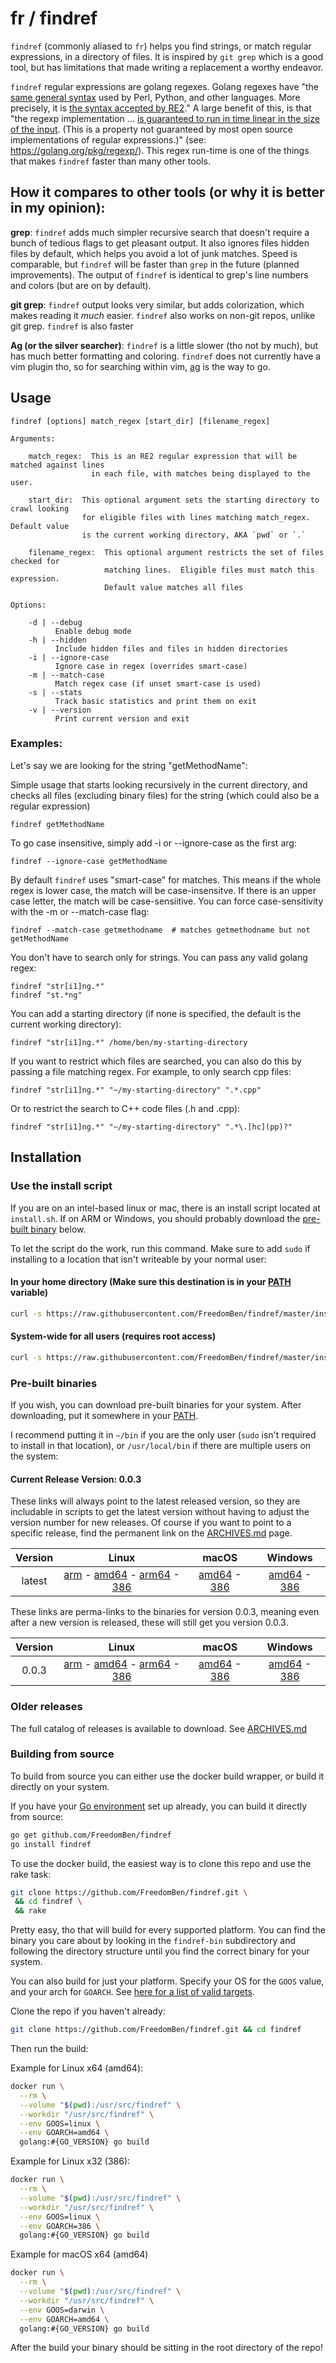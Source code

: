 # fr / findref



`findref` (commonly aliased to `fr`) helps you find strings, or match regular expressions, in a directory of files.  It is inspired by `git grep` which is a good tool, but has limitations that made writing a replacement a worthy endeavor.

`findref` regular expressions are golang regexes.  Golang regexes have "the [same general
syntax](https://github.com/google/re2/wiki/Syntax) used by Perl, Python, and other languages.
More precisely, it is [the syntax accepted by RE2](https://github.com/google/re2/wiki/Syntax)."
A large benefit of this, is that "the regexp implementation ... [is guaranteed to run in
time linear in the size of the input](https://swtch.com/~rsc/regexp/regexp1.html).
(This is a property not guaranteed by most open source implementations of regular expressions.)" (see: https://golang.org/pkg/regexp/).  This regex run-time is one of the things that makes
`findref` faster than many other tools.


## How it compares to other tools (or why it is better in my opinion):

**grep**:  `findref` adds much simpler recursive search that doesn't require a bunch of
tedious flags to get pleasant output.  It also ignores files hidden files by default,
which helps you avoid a lot of junk matches.  Speed is comparable, but `findref` will be
faster than `grep` in the future (planned improvements).  The output of `findref` is
identical to grep's line numbers and colors (but are on by default).

**git grep**:  `findref` output looks very similar, but adds colorization, which makes
reading it *much* easier.  `findref` also works on non-git repos, unlike git grep.
`findref` is also faster

**Ag (or the silver searcher)**:  `findref` is a little slower (tho not by much),
but has much better formatting and coloring.  `findref` does not currently have a vim
plugin tho, so for searching within vim, [ag](https://github.com/vim-scripts/ag.vim)
is the way to go.


## Usage

    findref [options] match_regex [start_dir] [filename_regex]

    Arguments:

        match_regex:  This is an RE2 regular expression that will be matched against lines
                      in each file, with matches being displayed to the user.

        start_dir:  This optional argument sets the starting directory to crawl looking
                    for eligible files with lines matching match_regex.  Default value
                    is the current working directory, AKA `pwd` or `.`

        filename_regex:  This optional argument restricts the set of files checked for
                         matching lines.  Eligible files must match this expression.
                         Default value matches all files

    Options:

        -d | --debug
              Enable debug mode
        -h | --hidden
              Include hidden files and files in hidden directories
        -i | --ignore-case
              Ignore case in regex (overrides smart-case)
        -m | --match-case
              Match regex case (if unset smart-case is used)
        -s | --stats
              Track basic statistics and print them on exit
        -v | --version
              Print current version and exit


### Examples:

Let's say we are looking for the string "getMethodName":

Simple usage that starts looking recursively in the current directory, and checks all files (excluding binary files) for the string (which could also be a regular expression)

    findref getMethodName

To go case insensitive, simply add -i or --ignore-case as the first arg:

    findref --ignore-case getMethodName

By default `findref` uses "smart-case" for matches.  This means if the whole regex is lower
case, the match will be case-insensitve.  If there is an upper case letter, the match will be
case-sensiitive.  You can force case-sensitivity with the -m or --match-case flag:

    findref --match-case getmethodname  # matches getmethodname but not getMethodName

You don't have to search only for strings.  You can pass any valid golang regex:

    findref "str[i1]ng.*"
    findref "st.*ng"

You can add a starting directory (if none is specified, the default is the current working directory):

    findref "str[i1]ng.*" /home/ben/my-starting-directory

If you want to restrict which files are searched, you can also do this by passing a file
matching regex.  For example, to only search cpp files:

    findref "str[i1]ng.*" "~/my-starting-directory" ".*.cpp"

Or to restrict the search to C++ code files (.h and .cpp):

    findref "str[i1]ng.*" "~/my-starting-directory" ".*\.[hc](pp)?"

## Installation

### Use the install script

If you are on an intel-based linux or mac, there is an install script located at
`install.sh`.  If on ARM or Windows, you should probably download the
[pre-built binary](#pre-built-binaries) below.

To let the script do the work, run this command.  Make sure to add `sudo` if
installing to a location that isn't writeable by your normal user:

#### In your home directory (Make sure this destination is in your [PATH](http://www.linfo.org/path_env_var.html) variable)

```bash
curl -s https://raw.githubusercontent.com/FreedomBen/findref/master/install.sh | bash -s $HOME/bin
```

#### System-wide for all users (requires root access)
```bash
curl -s https://raw.githubusercontent.com/FreedomBen/findref/master/install.sh | sudo bash -s /usr/local/bin
```

### Pre-built binaries

If you wish, you can download pre-built binaries for your system.  After downloading,
put it somewhere in your [PATH](http://www.linfo.org/path_env_var.html).

I recommend putting it in `~/bin` if you are the only user (`sudo` isn't required
to install in that location), or `/usr/local/bin` if there are multiple users on the system:

#### Current Release Version: 0.0.3

These links will always point to the latest released version, so they are includable in
scripts to get the latest version without having to adjust the version number for new
releases.  Of course if you want to point to a specific release, find the permanent link
on the [ARCHIVES.md](ARCHIVES.md) page.

| Version | Linux | macOS | Windows |
|:-------:|:-----:|:-----:|:-------:|
| latest | [arm](https://raw.githubusercontent.com/FreedomBen/findref-bin/master/latest/linux/arm/findref) - [amd64](https://raw.githubusercontent.com/FreedomBen/findref-bin/master/latest/linux/amd64/findref) - [arm64](https://raw.githubusercontent.com/FreedomBen/findref-bin/master/latest/linux/arm64/findref) - [386](https://raw.githubusercontent.com/FreedomBen/findref-bin/master/latest/linux/386/findref) | [amd64](https://raw.githubusercontent.com/FreedomBen/findref-bin/master/latest/darwin/amd64/findref) - [386](https://raw.githubusercontent.com/FreedomBen/findref-bin/master/latest/darwin/386/findref) | [amd64](https://raw.githubusercontent.com/FreedomBen/findref-bin/master/latest/windows/amd64/findref.exe) - [386](https://raw.githubusercontent.com/FreedomBen/findref-bin/master/latest/windows/386/findref.exe) |

These links are perma-links to the binaries for version 0.0.3, meaning even after
a new version is released, these will still get you version 0.0.3.

| Version | Linux | macOS | Windows |
|:-------:|:-----:|:-----:|:-------:|
| 0.0.3 | [arm](https://raw.githubusercontent.com/FreedomBen/findref-bin/master/0.0.3/linux/arm/findref) - [amd64](https://raw.githubusercontent.com/FreedomBen/findref-bin/master/0.0.3/linux/amd64/findref) - [arm64](https://raw.githubusercontent.com/FreedomBen/findref-bin/master/0.0.3/linux/arm64/findref) - [386](https://raw.githubusercontent.com/FreedomBen/findref-bin/master/0.0.3/linux/386/findref) | [amd64](https://raw.githubusercontent.com/FreedomBen/findref-bin/master/0.0.3/darwin/amd64/findref) - [386](https://raw.githubusercontent.com/FreedomBen/findref-bin/master/0.0.3/darwin/386/findref) | [amd64](https://raw.githubusercontent.com/FreedomBen/findref-bin/master/0.0.3/windows/amd64/findref.exe) - [386](https://raw.githubusercontent.com/FreedomBen/findref-bin/master/0.0.3/windows/386/findref.exe) |

### Older releases

The full catalog of releases is available to download.  See [ARCHIVES.md](ARCHIVES.md)

### Building from source

To build from source you can either use the docker build wrapper, or build it directly on your system.

If you have your [Go environment](https://golang.org/doc/install) set up
already, you can build it directly from source:

```bash
go get github.com/FreedomBen/findref
go install findref
```

To use the docker build, the easiest way is to clone this repo and use the rake task:

```bash
git clone https://github.com/FreedomBen/findref.git \
 && cd findref \
 && rake
```

Pretty easy, tho that will build for every supported platform.  You can find the binary you
care about by looking in the `findref-bin` subdirectory and following the directory structure
until you find the correct binary for your system.

You can also build for just
your platform.  Specify your OS for the `GOOS` value, and your arch for `GOARCH`.  See [here
for a list of valid targets](https://stackoverflow.com/a/30068222/2062384).

Clone the repo if you haven't already:

```bash
git clone https://github.com/FreedomBen/findref.git && cd findref
```

Then run the build:

Example for Linux x64 (amd64):

```bash
docker run \
  --rm \
  --volume "$(pwd):/usr/src/findref" \
  --workdir "/usr/src/findref" \
  --env GOOS=linux \
  --env GOARCH=amd64 \
  golang:#{GO_VERSION} go build
```

Example for Linux x32 (386):

```bash
docker run \
  --rm \
  --volume "$(pwd):/usr/src/findref" \
  --workdir "/usr/src/findref" \
  --env GOOS=linux \
  --env GOARCH=386 \
  golang:#{GO_VERSION} go build
```

Example for macOS x64 (amd64)

```bash
docker run \
  --rm \
  --volume "$(pwd):/usr/src/findref" \
  --workdir "/usr/src/findref" \
  --env GOOS=darwin \
  --env GOARCH=amd64 \
  golang:#{GO_VERSION} go build
```

After the build your binary should be sitting in the root directory of the repo!
